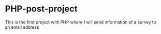# PHP-post-project
This is the first project with PHP where I will send information of a survey to an email address
